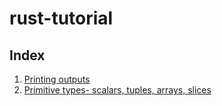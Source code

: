 # rust-tutorial

## Index
1. [Printing outputs](./1-printing)
2. [Primitive types- scalars, tuples, arrays, slices](./2-primitives)


